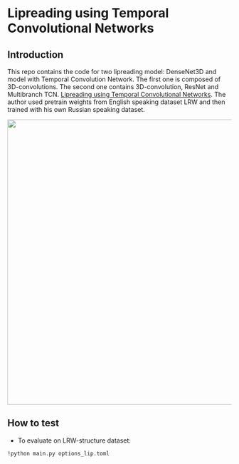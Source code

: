 # Lipreading using Temporal Convolutional Networks

## Introduction

This repo contains the code for two lipreading model: DenseNet3D and model with Temporal Convolution Network. The first one is composed of 3D-convolutions. The second one contains 3D-convolution, ResNet and Multibranch TCN.  [Lipreading using Temporal Convolutional Networks](https://sites.google.com/view/audiovisual-speech-recognition#h.p_jP6ptilqb75s). The author used pretrain weights from English speaking dataset LRW and then trained with his own Russian speaking dataset.
<div align="center"><img src="doc/pipeline.png" width="640"/></div>

## How to test

* To evaluate on LRW-structure dataset:

```Shell
!python main.py options_lip.toml 
```

